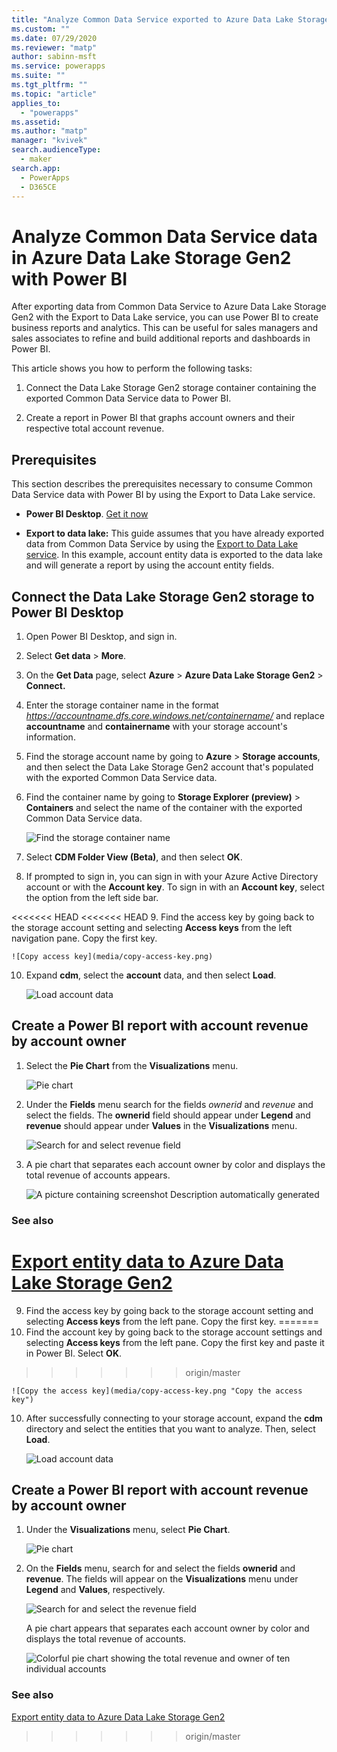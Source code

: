 ```yaml
---
title: "Analyze Common Data Service exported to Azure Data Lake Storage Gen2 data with Power BI | MicrosoftDocs"
ms.custom: ""
ms.date: 07/29/2020
ms.reviewer: "matp"
author: sabinn-msft
ms.service: powerapps
ms.suite: ""
ms.tgt_pltfrm: ""
ms.topic: "article"
applies_to: 
  - "powerapps"
ms.assetid: 
ms.author: "matp"
manager: "kvivek"
search.audienceType: 
  - maker
search.app: 
  - PowerApps
  - D365CE
---
```


# Analyze Common Data Service data in Azure Data Lake Storage Gen2 with Power BI

After exporting data from Common Data Service to Azure Data Lake Storage Gen2
with the Export to Data Lake service, you can use Power BI to create business
reports and analytics. This can be useful for sales managers and sales associates to refine and build additional reports and dashboards in Power BI.

This article shows you how to perform the following tasks: 

1. Connect the Data Lake Storage Gen2 storage container containing the exported Common Data Service data to Power BI.

2. Create a report in Power BI that graphs account owners and their respective total account revenue.

## Prerequisites

This section describes the prerequisites necessary to consume Common Data Service data with Power BI by using the Export to Data Lake service.
-  **Power BI Desktop**. [Get it now](https://powerbi.microsoft.com/downloads/)

-  **Export to data lake:** This guide assumes that you have already exported data from Common Data Service by using the [Export to Data Lake service](export-to-data-lake.md). In this example, account entity data is exported to the data lake and will generate a report by using the account entity fields.

## Connect the Data Lake Storage Gen2 storage to Power BI Desktop

1. Open Power BI Desktop, and sign in.

2. Select **Get data** > **More**.

3. On the **Get Data** page, select **Azure** > **Azure Data Lake Storage Gen2** > **Connect.**

4.  Enter the storage container name in the format<br>*https://accountname.dfs.core.windows.net/containername/* and replace **accountname** and **containername** with your storage account's information.

5. Find the storage account name by going to **Azure** > **Storage accounts**, and then select the Data Lake Storage Gen2 account that's populated with the exported Common Data Service data.

6. Find the container name by going to **Storage Explorer (preview)** > **Containers** and select the name of the container with the exported Common Data Service data.

    ![Find the storage container name](media/find-container-name.png "Find the storage container name")

7. Select **CDM Folder View (Beta)**, and then select **OK**.

8. If prompted to sign in, you can sign in with your Azure Active Directory account or with the **Account key**. To sign in with an **Account key**, select the option from the left side bar.

<<<<<<< HEAD
<<<<<<< HEAD
9. Find the access key by going back to the storage account setting and selecting **Access keys** from the left navigation pane. Copy the first key.

    ![Copy access key](media/copy-access-key.png)

10. Expand **cdm**, select the **account** data, and then select **Load**.

    ![Load account data](media/load-account-data.png)

## Create a Power BI report with account revenue by account owner

1. Select the **Pie Chart** from the **Visualizations** menu.

    ![Pie chart](media/pie-chart.png)

2. Under the **Fields** menu search for the fields *ownerid* and *revenue* and select the fields. The **ownerid** field should appear under **Legend** and **revenue** should appear under **Values** in the **Visualizations** menu.

    ![Search for and select revenue field](media/select-fields.png)

3. A pie chart that separates each account owner by color and displays the total revenue of accounts appears. 

    ![A picture containing screenshot Description automatically generated](media/account-data-pie-chart.png)

### See also
[Export entity data to Azure Data Lake Storage Gen2](export-to-data-lake.md)
=======
9. Find the access key by going back to the storage account setting and selecting **Access keys** from the left pane. Copy the first key.
=======
9. Find the account key by going back to the storage account settings and selecting **Access keys** from the left pane. Copy the first key and paste it in Power BI. Select **OK**.
>>>>>>> origin/master

    ![Copy the access key](media/copy-access-key.png "Copy the access key")

10. After successfully connecting to your storage account, expand the **cdm** directory and select the entities that you want to analyze. Then, select **Load**.

    ![Load account data](media/load-account-data.png "Load account data")

## Create a Power BI report with account revenue by account owner

1. Under the **Visualizations** menu, select **Pie Chart**.

    ![Pie chart](media/pie-chart.png "Pie chart")

2. On the **Fields** menu, search for and select the fields **ownerid** and **revenue**. The fields will appear on the **Visualizations** menu under **Legend** and **Values**, respectively.

    ![Search for and select the revenue field](media/select-fields.png "Search for and select the revenue field")

   A pie chart appears that separates each account owner by color and displays the total revenue of accounts.

    ![Colorful pie chart showing the total revenue and owner of ten individual accounts](media/account-data-pie-chart.png "Colorful pie chart showing the total revenue and owner of ten individual accounts")

### See also

[Export entity data to Azure Data Lake Storage Gen2](export-to-data-lake.md)
>>>>>>> origin/master
